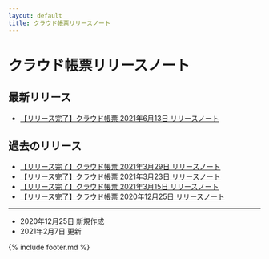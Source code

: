 ```yaml
---
layout: default
title: クラウド帳票リリースノート
---
```


# クラウド帳票リリースノート

## 最新リリース
* [【リリース完了】クラウド帳票 2021年6月13日 リリースノート](/cloudreport-docs/release-notes/20210613.html)

## 過去のリリース
* [【リリース完了】クラウド帳票 2021年3月29日 リリースノート](/cloudreport-docs/release-notes/20210329.html)
* [【リリース完了】クラウド帳票 2021年3月23日 リリースノート](/cloudreport-docs/release-notes/20210323.html)
* [【リリース完了】クラウド帳票 2021年3月15日 リリースノート](/cloudreport-docs/release-notes/20210315.html)
* [【リリース完了】クラウド帳票 2020年12月25日 リリースノート](/cloudreport-docs/release-notes/20201225.html)

-----
* 2020年12月25日 新規作成
* 2021年2月7日 更新

{% include footer.md %}
